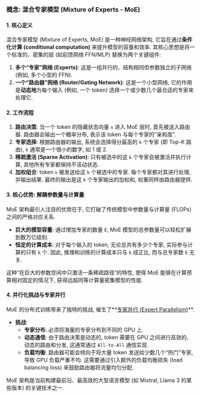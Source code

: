 ### 概念: 混合专家模型 (Mixture of Experts - MoE)

#### 1. 核心定义

混合专家模型 (Mixture of Experts, MoE) 是一种神经网络架构, 它旨在通过**条件化计算 (conditional computation)** 来提升模型的容量和效率. 其核心思想是将一个标准的、密集的层 (如前馈网络 FFN/MLP) 替换为两个关键组件:

1.  **多个“专家”网络 (Experts)**: 这是一组并行的、结构相同但参数独立的子网络 (例如, 多个小型的 FFN).
2.  **一个“路由器”网络 (Router/Gating Network)**: 这是一个小型网络, 它的作用是**动态地**为每个输入 (例如, 一个 token) 选择一个或少数几个最合适的专家来处理它.

#### 2. 工作流程

1.  **路由决策**: 当一个 token 的隐藏状态向量 `x` 进入 MoE 层时, 首先被送入路由器. 路由器会输出一个概率分布, 表示该 token 与每个专家的“亲和度”.
2.  **专家选择**: 根据路由器的输出, 系统会选择得分最高的 `k` 个专家 (即 Top-K 路由), `k` 通常是一个很小的数字, 如 1 或 2.
3.  **稀疏激活 (Sparse Activation)**: 只有被选中的这 `k` 个专家会被激活并执行计算, 其他所有专家都保持不活动状态.
4.  **加权组合**: token `x` 被发送给这 `k` 个被选中的专家. 每个专家都对其进行处理, 并输出结果. 最终的输出是这 `k` 个专家输出的加权和, 权重同样由路由器提供.

#### 3. 核心优势: 解耦参数量与计算量

MoE 架构最引人注目的优势在于, 它打破了传统模型中参数量与计算量 (FLOPs) 之间的严格对应关系.

- **巨大的模型容量**: 通过增加专家的数量 `E`, MoE 模型的总参数量可以轻松扩展到数万亿级别.
- **恒定的计算成本**: 对于每个输入的 token, 无论总共有多少个专家, 实际参与计算的只有 `k` 个. 因此, 推理和训练的计算成本只与 `k` 成正比, 而与总专家数 `E` 无关.

这种“在巨大的参数空间中只激活一条稀疏路径”的特性, 使得 MoE 能够在计算预算相对固定的情况下, 获得远超同等计算量密集模型的性能.

#### 4. 并行化挑战与专家并行

MoE 的分布式训练带来了独特的挑战, 催生了**[专家并行 (Expert Parallelism)](./Lecture7-Expert-Parallelism.md)**.

- **挑战**:
    - **专家分布**: 必须将海量的专家分布到不同的 GPU 上.
    - **动态通信**: 由于路由决策是动态的, token 需要在 GPU 之间进行高效的、动态的路由和分发, 这通常通过 `All-to-All` 通信实现.
    - **负载均衡**: 路由器可能会倾向于将大量 token 发送给少数几个“热门”专家, 导致 GPU 负载严重不均. 这需要通过引入额外的负载均衡损失 (load balancing loss) 来鼓励路由器将流量均匀分配.

MoE 架构是当前构建最前沿、最高效的大型语言模型 (如 Mixtral, Llama 3 的某些版本) 的关键技术之一.